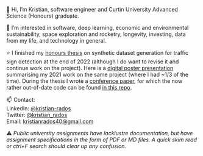 👋 Hi, I’m Kristian, software engineer and Curtin University Advanced Science (Honours) graduate.

👀 I’m interested in software, deep learning, economic and environmental sustainability, space exploration and rocketry, longevity, investing, data from my life, and technology in general.

⭐ I finished my [honours thesis](https://github.com/BunningsWarehouseOfficial/Synthetic-Traffic-Sign-Data) on synthetic dataset generation for traffic sign detection at the end of 2022 (although I do want to revise it and continue work on the project). Here is a [digital poster presentation](https://www.canva.com/design/DAEmSS8rvJA/ZwClY39g-0kAISAOSOYUXw/view?utm_content=DAEmSS8rvJA&utm_campaign=designshare&utm_medium=link&utm_source=sharebutton#1) summarising my 2021 work on the same project (where I had ~1/3 of the time). During the thesis I wrote a [conference paper](https://doi.org/10.1109/DICTA56598.2022.10034587), for which the now rather out-of-date code can be found [in this repo](https://github.com/dsphamgithub/tsda).

📫 Contact: <br>
LinkedIn: [@kristian-rados](www.linkedin.com/in/kristian-rados/) <br>
Twitter: [@kristian_rados](twitter.com/kristian_rados) <br>
Email: kristianrados40@gmail.com

  ⚠ *Public university assignments have lacklustre documentation, but have assignment specifications in the form of PDF or MD files. A quick skim read or ctrl+F search should clear up any confusion.*

<!---
BunningsWarehouseOfficial/BunningsWarehouseOfficial is a ✨ special ✨ repository because its `README.md` (this file) appears on your GitHub profile.
You can click the Preview link to take a look at your changes.
--->
